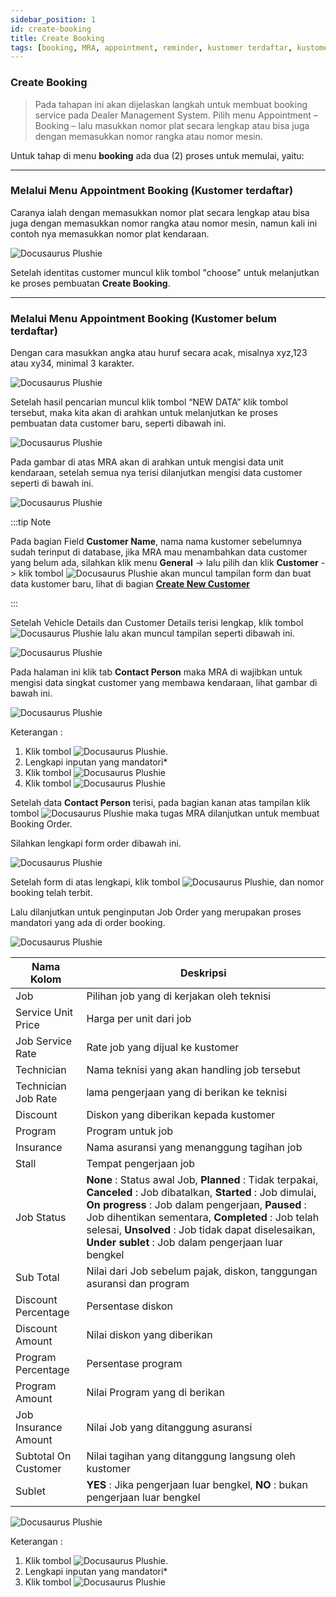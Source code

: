 ```yaml
---
sidebar_position: 1
id: create-booking
title: Create Booking
tags: [booking, MRA, appointment, reminder, kustomer terdaftar, kustomer tidak terdaftar]
---
```


### Create Booking

> Pada tahapan ini akan dijelaskan langkah untuk membuat booking service pada Dealer Management System.
Pilih menu Appointment – Booking – lalu masukkan nomor plat secara lengkap atau bisa juga dengan memasukkan nomor rangka atau nomor mesin.

Untuk tahap di menu **booking** ada dua (2) proses untuk memulai, yaitu:

---
 
### **Melalui Menu Appointment Booking (Kustomer terdaftar)**

Caranya ialah dengan memasukkan nomor plat secara lengkap atau bisa juga dengan memasukkan nomor rangka atau nomor mesin, namun kali ini contoh nya memasukkan nomor plat kendaraan.

![Docusaurus Plushie](/img/general-repair/create-booking/1.png)

Setelah identitas customer muncul klik tombol "choose" untuk melanjutkan ke proses pembuatan **Create Booking**.

---

### **Melalui Menu Appointment Booking (Kustomer belum terdaftar)**
Dengan cara masukkan angka atau huruf secara acak, misalnya xyz,123 atau xy34, minimal 3 karakter.

![Docusaurus Plushie](/img/general-repair/create-booking/2.png)

Setelah hasil pencarian muncul klik tombol “NEW DATA” klik tombol tersebut, maka kita akan di arahkan untuk melanjutkan ke proses pembuatan data customer baru, seperti dibawah ini.

![Docusaurus Plushie](/img/general-repair/create-booking/3.png)

Pada gambar di atas MRA akan di arahkan untuk mengisi data unit kendaraan, setelah semua nya terisi dilanjutkan mengisi data customer seperti di bawah ini.

![Docusaurus Plushie](/img/general-repair/create-booking/4.png)

:::tip Note

Pada bagian Field **Customer Name**, nama nama kustomer sebelumnya sudah terinput di database, jika MRA mau menambahkan data customer yang belum ada, silahkan klik menu **General** -> lalu pilih dan klik **Customer** -> klik tombol ![Docusaurus Plushie](/img/general-repair/create-booking/newrecord.png) akan muncul tampilan form dan buat data kustomer baru, lihat di bagian **[Create New Customer](https://dms-service.netlify.app/docs/general#customer)**

:::

Setelah Vehicle Details dan Customer Details terisi lengkap, klik tombol ![Docusaurus Plushie](/img/general-repair/create-booking/saveform.png) lalu akan muncul tampilan seperti dibawah ini.

![Docusaurus Plushie](/img/general-repair/create-booking/5.png)

Pada halaman ini klik tab **Contact Person** maka MRA di wajibkan untuk mengisi data singkat customer yang membawa kendaraan, lihat gambar di bawah ini.

![Docusaurus Plushie](/img/general-repair/create-booking/6.png)

Keterangan :
1. Klik tombol ![Docusaurus Plushie](/img/general-repair/create-booking/newcontact.png).
2. Lengkapi inputan yang mandatori*
3. Klik tombol ![Docusaurus Plushie](/img/general-repair/create-booking/save.png)
4. Klik tombol ![Docusaurus Plushie](/img/general-repair/create-booking/booking.png)

Setelah data **Contact Person** terisi, pada bagian kanan atas tampilan klik tombol ![Docusaurus Plushie](/img/general-repair/create-booking/booking.png) maka tugas MRA dilanjutkan untuk membuat Booking Order.

Silahkan lengkapi form order dibawah ini.

![Docusaurus Plushie](/img/general-repair/create-booking/7.png)

Setelah form di atas lengkapi, klik tombol ![Docusaurus Plushie](/img/general-repair/create-booking/saveform.png), dan nomor booking telah terbit.

Lalu dilanjutkan untuk penginputan Job Order yang merupakan proses mandatori yang ada di order booking.

![Docusaurus Plushie](/img/general-repair/create-booking/8.png)

| Nama Kolom | Deskripsi |
|--------|--------|
|Job | Pilihan job yang di kerjakan oleh teknisi|
|Service Unit Price	| Harga per unit dari job|
|Job Service Rate | Rate job yang dijual ke kustomer|
|Technician	| Nama teknisi yang akan handling job tersebut|
|Technician Job Rate | lama pengerjaan yang di berikan ke teknisi|
|Discount	| Diskon yang diberikan kepada kustomer|
|Program	| Program untuk job|
|Insurance	| Nama asuransi yang menanggung tagihan job|
|Stall	| Tempat pengerjaan job|
|Job Status | **None** : Status awal Job, **Planned** : Tidak terpakai, **Canceled** : Job dibatalkan, **Started** : Job dimulai, **On progress** : Job dalam pengerjaan, **Paused** : Job dihentikan sementara, **Completed** : Job telah selesai, **Unsolved** : Job tidak dapat diselesaikan, **Under sublet** : Job dalam pengerjaan luar bengkel|
|Sub Total | Nilai dari Job sebelum pajak, diskon, tanggungan asuransi dan program|
|Discount Percentage | Persentase diskon|
|Discount Amount | Nilai diskon yang diberikan|
|Program Percentage	| Persentase program|
|Program Amount	| Nilai Program yang di berikan|
|Job Insurance Amount | Nilai Job yang ditanggung asuransi|
|Subtotal On Customer | Nilai tagihan yang ditanggung langsung oleh kustomer|
|Sublet	| **YES** : Jika pengerjaan luar bengkel, **NO** : bukan pengerjaan luar bengkel|

![Docusaurus Plushie](/img/general-repair/create-booking/9.png)

Keterangan :
1. Klik tombol ![Docusaurus Plushie](/img/general-repair/create-booking/addjoborder.png).
2. Lengkapi inputan yang mandatori*
3. Klik tombol ![Docusaurus Plushie](/img/general-repair/create-booking/save.png)
